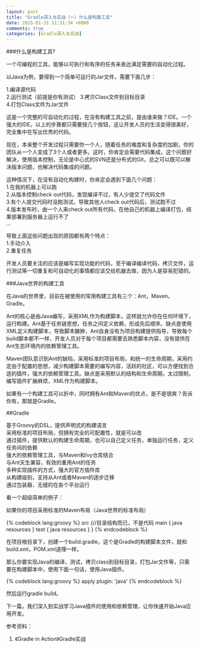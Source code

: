 ```yaml
---
layout: post
title: "Gradle深入与实战（一）什么是构建工具"
date: 2015-01-31 11:31:34 +0800
comments: true
categories: [Gradle深入与实战]
---
```

###什么是构建工具?

一个可编程的工具，能够以可执行和有序的任务来表达满足需要的自动化过程。

以Java为例，要得到一个简单可运行的Jar文件，需要下面几步：

1.编译源代码  
2.运行测试（前提是你有测试）
3.拷贝Class文件到目标目录  
4.打包Class文件为Jar文件  

这是一个完整的可自动化的过程，在没有构建工具之前，是由谁来做？IDE。一个强大的IDE，以上的步骤都只需要按几个按钮，这让开发人员的生活变得很美好，完全集中在写出优秀的代码。

现在，本来整个开发过程只需要你一个人，随着任务的难度和复杂度的加剧，你的团队从一个人变成了3个人或者更多。这时，你肯定会需要代码集成，这个问题好解决，使用版本控制，无论是中心式的SVN还是分布式的Git，总之可以既可以解决版本问题，也解决代码集成的问题。

这种情况下，在没有自动化构建时，你肯定会遇到下面几个问题：   
1.在我的机器上可以跑   
2.从版本控制check out代码，发现编译不过，有人少提交了代码文件  
3.有个人提交代码时没跑测试，导致其他人check out代码后，测试跑不过  
4.版本发布时，由一个人来check out所有代码，在他自己的机器上编译打包，结果部署到服务器上运行不了  
...

导致上面这些问题出现的原因都有两个特点：   
1.手动介入  
2.重复任务

开发人员要关注的应该是编写实现功能的代码，至于编译编译代码，拷贝文件，运行测试等一切重复和可自动化的事情都应该交给机器去做，因为人是容易犯错的。

###Java世界的构建工具

在Java的世界里，目前在被使用的常用构建工具有三个：Ant，Maven，Gradle。

Ant的核心是由Java编写，采用XML作为构建脚本，这样就允许你在任何环境下，运行构建。Ant基于任务链思想，任务之间定义依赖，形成先后顺序。缺点是使用XML定义构建脚本，导致脚本臃肿，Ant自身没有为项目构建提供指导，导致每个build脚本都不一样，开发人员对于每个项目都需要去熟悉脚本内容，没有提供在Ant生态环境内的依赖管理工具。

Maven团队意识到Ant的缺陷，采用标准的项目布局，和统一的生命周期，采用约定由于配置的思想，减少构建脚本需要的编写内容，活跃的社区，可以方便找到合适的插件，强大的依赖管理工具。缺点是采用默认的结构和生命周期，太过限制，编写插件扩展麻烦，XML作为构建脚本。

如果有一个构建工具可以折中，同时拥有Ant和Maven的优点，是不是很爽？告诉你有，那就是Gradle。

##Gradle

基于Groovy的DSL，提供声明式的构建语言   
采用标准的项目布局，但拥有完全的可配置性，就是可以改   
通过插件，提供默认的构建生命周期，也可以自己定义任务，单独运行任务，定义任务间的依赖   
强大的依赖管理工具，与Maven和Ivy仓库结合  
与Ant天生兼容，有效的重用Ant的任务  
多种实现插件的方式，强大的官方插件库  
从构建级别，支持从Ant或者Maven的逐步迁移  
通过包装器，无缝的在各个平台运行

看一个超级简单的例子：

如果你的项目采用标准的Maven布局（Java世界的标准布局）

{% codeblock lang:groovy %}
src {//目录结构而已，不是代码
	 main {
		 java
		 resources
	 }
	 test {
		 java
		 resources
	 }
}
{% endcodeblock %}

在项目根目录下，创建一个build.gradle，这个是Gradle的构建脚本文件，就和build.xml，POM.xml道理一样。

那么你要实现Java的编译，测试，拷贝class到目标目录，打包Jar文件等，只需要在构建脚本中，使用下面一句话，使用Java插件。

{% codeblock lang:groovy %}
apply plugin: 'java'
{% endcodeblock %}

然后运行gradle build。


下一篇，我们深入到实战学习Java插件的使用和依赖管理，让你快速开始Java应用开发。

参考资料：  
1. 《Gradle in Action》Gradle实战

